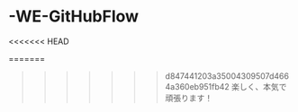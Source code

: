 # -WE-GitHubFlow
<<<<<<< HEAD

=======

>>>>>>> d847441203a35004309507d4664a360eb951fb42
楽しく、本気で頑張ります！